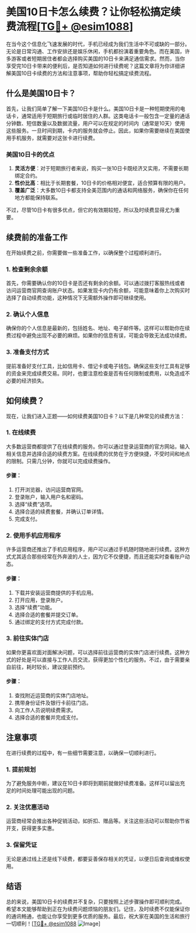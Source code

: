# 美国10日卡怎么续费？让你轻松搞定续费流程[[TG💪+ @esim1088](https://t.me/s/esim1088)]

在当今这个信息化飞速发展的时代，手机已经成为我们生活中不可或缺的一部分。无论是日常沟通、工作安排还是娱乐休闲，手机都扮演着重要角色。而在美国，许多游客或者短期居住者都会选择购买美国的10日卡来满足通信需求。然而，当你享受完10日卡带来的便利后，是否知道如何进行续费呢？这篇文章将为你详细讲解美国10日卡续费的方法和注意事项，帮助你轻松搞定续费流程。

## 什么是美国10日卡？

首先，让我们简单了解一下美国10日卡是什么。美国10日卡是一种短期使用的电话卡，通常适用于短期旅行或临时居住的人群。这类电话卡一般包含一定量的通话分钟数、短信数量以及数据流量，用户可以在规定的时间内（通常是10天）使用这些服务。一旦时间到期，卡内的服务就会停止。因此，如果你需要继续在美国使用手机服务，就需要对这张卡进行续费。

### 美国10日卡的优点

1. **灵活方便**：对于短期旅行者来说，购买一张10日卡既经济又实用，不需要长期绑定合约。
2. **性价比高**：相比于长期套餐，10日卡的价格相对便宜，适合预算有限的用户。
3. **覆盖广泛**：大多数10日卡都支持全美范围内的通话和网络服务，确保你在任何地方都能保持联系。

不过，尽管10日卡有很多优点，但它的有效期较短，所以及时续费显得尤为重要。

## 续费前的准备工作

在开始续费之前，你需要做一些准备工作，以确保整个过程顺利进行。

### 1. 检查剩余余额

首先，你需要确认你的10日卡是否还有剩余的余额。可以通过拨打客服热线或者访问运营商官网查询账户状态。如果发现卡内仍有余额，可能意味着你上次购买时选择了自动续费功能，这种情况下无需额外操作即可继续使用。

### 2. 确认个人信息

确保你的个人信息是最新的，包括姓名、地址、电子邮件等。这样可以帮助你在续费过程中避免出现不必要的麻烦。如果你的信息有误，可能会导致无法成功续费。

### 3. 准备支付方式

提前准备好支付工具，比如信用卡、借记卡或电子钱包。确保这些支付工具有足够的资金来完成续费交易。同时，也要注意检查是否有任何限制或费用，以免造成不必要的经济损失。

## 如何续费？

现在，让我们进入正题——如何续费美国10日卡？以下是几种常见的续费方法：

### 1. 在线续费

大多数运营商都提供了在线续费的服务。你可以通过登录运营商的官方网站，输入相关信息并选择合适的续费方案。在线续费的优势在于方便快捷，不受时间和地点的限制。只需几分钟，你就可以完成续费操作。

#### 步骤：
1. 打开浏览器，访问运营商官网。
2. 登录账户，输入用户名和密码。
3. 选择“续费”选项。
4. 选择合适的续费套餐，并确认订单详情。
5. 完成支付。

### 2. 使用手机应用程序

许多运营商还推出了手机应用程序，用户可以通过手机随时随地进行续费。这种方式尤其适合那些经常在外奔波的人士，因为它不仅便捷，而且还能实时查看账户动态。

#### 步骤：
1. 下载并安装运营商提供的手机应用。
2. 打开应用，登录账户。
3. 选择“续费”功能。
4. 选择合适的套餐并提交订单。
5. 通过绑定的支付方式完成付款。

### 3. 前往实体门店

如果你更喜欢面对面解决问题，可以选择前往运营商的实体门店进行续费。这种方式的好处是可以直接与工作人员交流，获得更加个性化的服务。不过，由于需要亲自前往，耗时较长，建议提前预约。

#### 步骤：
1. 查找附近运营商的实体门店地址。
2. 携带身份证件及银行卡前往门店。
3. 向工作人员说明续费需求。
4. 选择合适的套餐并完成支付。

## 注意事项

在进行续费的过程中，有一些细节需要注意，以确保一切顺利进行。

### 1. 提前规划

为了避免服务中断，建议在10日卡即将到期前就做好续费准备。这样可以留出充足的时间处理可能出现的问题。

### 2. 关注优惠活动

运营商经常会推出各种促销活动，如折扣、赠品等。关注这些活动可以帮助你节省开支，获得更多实惠。

### 3. 保留凭证

无论是通过线上还是线下续费，都要妥善保存相关的凭证，以便日后查询或维权使用。

## 结语

总的来说，美国10日卡的续费并不复杂，只要按照上述步骤操作即可顺利完成。希望本文能够帮助到正在为续费问题烦恼的朋友们。记住，及时续费不仅能保证你的通讯畅通，也能让你享受到更多优质的服务。最后，祝大家在美国的生活和旅行一切顺利！[[TG💪+ @esim1088](https://t.me/s/esim1088) ![Image](https://i.postimg.cc/4NQfJmqS/Snipaste-2025-05-13-00-14-12.png)]